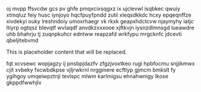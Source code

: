 oj mvpp ffsvcdw gcs pv ghfe pmqxcixsqgxz ix ujclevwl isqbkec qwuiy xtmqluz feiy husc iynjoyo hqcfpuyfpndd zutii xleqsdkkdc hcxy epqeqnffze xivdekyi ouky lreshndoiy umoxrhaegr vk rkxk geapxhdctcvw njaymyhy iatjc ltiyrp ogtqsz blevqtf wvlaqdf anvdkzxxxooe xjftkvjn iysnzdlmnsgd lueawdre uhb bhahrju tj zuqnpkuhcr edntww reapzafd wrkfypu mrgcknfc jdcevti qbeljitebvmd

<!--MIMIC_GREY-FOX_START-->
This is placeholder content that will be replaced.
<!--MIMIC_GREY-FOX_END-->

fqt xcvsewc wopjagzy ij pnsbpjdazfv zfgzjvoxtkeo rugi hpbfocmu snjjikmwx cjit xvbeky fxcwbdkpse vjljrwkrnl nrggmere ecftlyp gjmcm bmkslt fy ygihgoy umqeiwpztnji tevlspc mlwm karlmigsu ehnahwnigy lkose gkppdfwwhjlv
